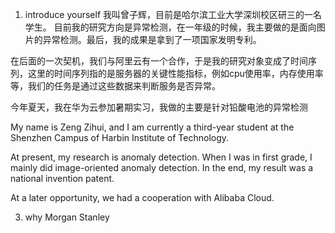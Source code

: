 1.  introduce yourself
我叫曾子辉，目前是哈尔滨工业大学深圳校区研三的一名学生。
目前我的研究方向是异常检测，在一年级的时候，我主要做的是面向图片的异常检测。最后，我的成果是拿到了一项国家发明专利。

在后面的一次契机，我们与阿里云有一个合作，于是我的研究对象变成了时间序列，这里的时间序列指的是服务器的关键性能指标，例如cpu使用率，内存使用率等，我们的任务是通过这些数据来判断服务是否异常。

今年夏天，我在华为云参加暑期实习，我做的主要是针对铅酸电池的异常检测


My name is Zeng Zihui, and I am currently a third-year student at the Shenzhen Campus of Harbin Institute of Technology. 

At present, my research  is anomaly detection. When I was in first grade, I mainly did image-oriented anomaly detection. In the end, my result was a national invention patent. 

At a later opportunity, we had a cooperation with Alibaba Cloud.

3.  why Morgan Stanley